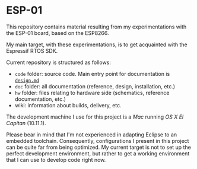 # ESP-01 #

This repository contains material resulting from my experimentations with the ESP-01 board, based on the ESP8266.

My main target, with these experimentations, is to get acquainted with the Espressif RTOS SDK.

Current repository is structured as follows:

* `code` folder: source code. Main entry point for documentation is [`design.md`](doc/design.md)
* `doc` folder: all documentation (reference, design, installation, etc.)
* `hw` folder: files relating to hardware side (schematics, reference documentation, etc.)
* wiki: information about builds, delivery, etc.

The development machine I use for this project is a *Mac* running *OS X El Capitan* (10.11.1).

Please bear in mind that I'm not experienced in adapting Eclipse to an embedded toolchain. Consequently, configurations I present in this project can be quite far from being optimized. My current target is not to set up the perfect development environment, but rather to get a working environment that I can use to develop code right now.